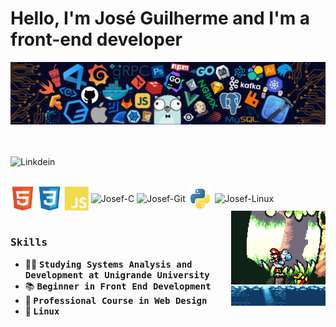 # Hello, I'm José Guilherme and I'm a front-end developer 

![](https://github.com/Jhosefx/Jhosefx/blob/main/header_.png)

<br><br>
</a>
<a href="https://www.linkedin.com/in/joseguilhermedevweb/">
  <img align="left" alt="Linkdein" width="100px" src="https://img.shields.io/badge/Linkedin-0A66C2?style=for-the-badge&logo=Linkedin&logoColor=white"/>
</a>
<br>

<div style="display: inline_block"><br>
  <img align="center" alt="Josef-HTML" height="39" width="39" src="https://raw.githubusercontent.com/devicons/devicon/master/icons/html5/html5-original.svg">
  <img align="center" alt="Josef-CSS" height="39" width="39" src="https://raw.githubusercontent.com/devicons/devicon/master/icons/css3/css3-original.svg">
  <img align="center" alt="Josef-Js" height="39" width="39" src="https://raw.githubusercontent.com/devicons/devicon/master/icons/javascript/javascript-plain.svg">
   <img align="center" alt="Josef-C" height="39" width="39" src="https://cdn.jsdelivr.net/gh/devicons/devicon/icons/c/c-original.svg">
  <img align="center" alt="Josef-Git" height="39" width="39" src="https://cdn.jsdelivr.net/gh/devicons/devicon/icons/git/git-original.svg">
  <img align="center" alt="Josef-Python" height="39" width="39" src="https://raw.githubusercontent.com/devicons/devicon/master/icons/python/python-original.svg">
  <img align="center" alt="Josef-Linux" height="60" width="60" src="https://img.shields.io/badge/Linux-FCC624?style=for-the-badge&logo=linux&logoColor=black">
</div>

<div>
<img align="right" src="https://github.com/Jhosefx/Jhosefx/blob/main/blue_yoshi_next_to_hostile_waters.gif"width="30%"/>
  <br>
  <h3><b><samp>Skills</samp></b></h3>
  
- 👨‍💻 **<samp>Studying Systems Analysis and Development at Unigrande University**
- 📚 **<samp><b> Beginner in Front End Development**
- 🎨 **<samp><b>Professional Course in Web Design</b>**
- 🐧 **<samp><b>Linux</b>**
</div>
